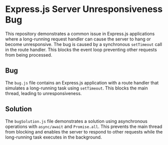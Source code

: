 # Express.js Server Unresponsiveness Bug
This repository demonstrates a common issue in Express.js applications where a long-running request handler can cause the server to hang or become unresponsive.  The bug is caused by a synchronous `setTimeout` call in the route handler.  This blocks the event loop preventing other requests from being processed.

## Bug
The `bug.js` file contains an Express.js application with a route handler that simulates a long-running task using `setTimeout`. This blocks the main thread, leading to unresponsiveness.

## Solution
The `bugSolution.js` file demonstrates a solution using asynchronous operations with `async/await` and `Promise.all`. This prevents the main thread from blocking and enables the server to respond to other requests while the long-running task executes in the background.